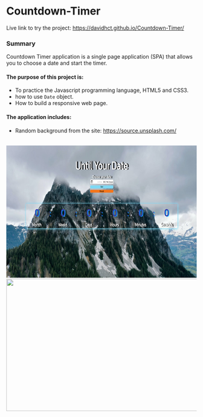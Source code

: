 # Countdown-Timer

Live link to try the project: https://davidhct.github.io/Countdown-Timer/

### Summary

Countdown Timer application is a single page application (SPA) that allows you to choose a date and start the timer.<br>

#### The purpose of this project is:

- To practice the Javascript programming language, HTML5 and CSS3.
- how to use `Date` object.
- How to build a responsive web page.

#### The application includes:

- Random background from the site: https://source.unsplash.com/ <br><br>

<kbd><img src="/demo images/img_1.png" width="630" height="350"></kbd>
<kbd><img src="/demo images/img_2.png" width="630" height="350"></kbd>
